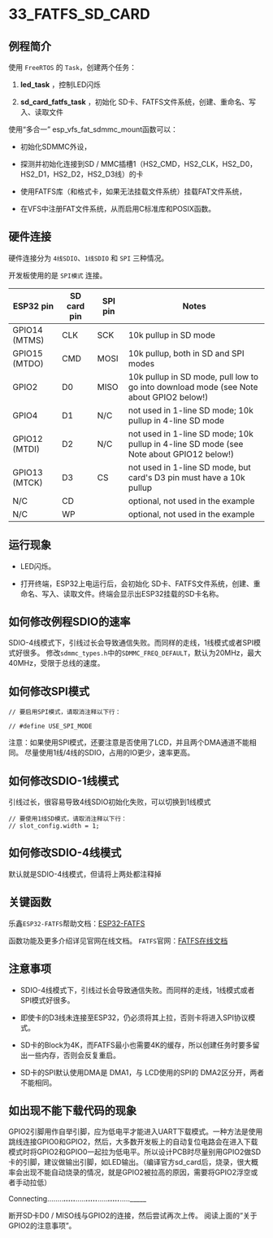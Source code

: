 # 33_FATFS_SD_CARD

## 例程简介

使用 `FreeRTOS` 的 `Task`，创建两个任务：

1. **led_task** ，控制LED闪烁

2. **sd_card_fatfs_task** ，初始化 SD卡、FATFS文件系统，创建、重命名、写入、读取文件


使用“多合一” esp_vfs_fat_sdmmc_mount函数可以：

* 初始化SDMMC外设，

* 探测并初始化连接到SD / MMC插槽1（HS2_CMD，HS2_CLK，HS2_D0，HS2_D1，HS2_D2，HS2_D3线）的卡

* 使用FATFS库（和格式卡，如果无法挂载文件系统）挂载FAT文件系统，

* 在VFS中注册FAT文件系统，从而启用C标准库和POSIX函数。


## 硬件连接

硬件连接分为 `4线SDIO`、`1线SDIO` 和 `SPI` 三种情况。

开发板使用的是 `SPI模式` 连接。

ESP32 pin     | SD card pin | SPI pin | Notes
--------------|-------------|---------|------------
GPIO14 (MTMS) | CLK         | SCK     | 10k pullup in SD mode
GPIO15 (MTDO) | CMD         | MOSI    | 10k pullup, both in SD and SPI modes
GPIO2         | D0          | MISO    | 10k pullup in SD mode, pull low to go into download mode (see Note about GPIO2 below!)
GPIO4         | D1          | N/C     | not used in 1-line SD mode; 10k pullup in 4-line SD mode
GPIO12 (MTDI) | D2          | N/C     | not used in 1-line SD mode; 10k pullup in 4-line SD mode (see Note about GPIO12 below!)
GPIO13 (MTCK) | D3          | CS      | not used in 1-line SD mode, but card's D3 pin must have a 10k pullup
N/C           | CD          |         | optional, not used in the example
N/C           | WP          |         | optional, not used in the example


## 运行现象

* LED闪烁。

* 打开终端，ESP32上电运行后，会初始化 SD卡、FATFS文件系统，创建、重命名、写入、读取文件。终端会显示出ESP32挂载的SD卡名称。


## 如何修改例程SDIO的速率

SDIO-4线模式下，引线过长会导致通信失败。而同样的走线，1线模式或者SPI模式好很多。
修改`sdmmc_types.h`中的`SDMMC_FREQ_DEFAULT`，默认为20MHz，最大40MHz，受限于总线的速度。


## 如何修改SPI模式

```
// 要启用SPI模式，请取消注释以下行：

// #define USE_SPI_MODE
```
注意：如果使用SPI模式，还要注意是否使用了LCD，并且两个DMA通道不能相同。
尽量使用1线/4线的SDIO，占用的IO更少，速率更高。


## 如何修改SDIO-1线模式

引线过长，很容易导致4线SDIO初始化失败，可以切换到1线模式
```
// 要使用1线SD模式，请取消注释以下行：
// slot_config.width = 1;
```

## 如何修改SDIO-4线模式

默认就是SDIO-4线模式，但请将上两处都注释掉


## 关键函数

乐鑫`ESP32-FATFS`帮助文档：[ESP32-FATFS](https://docs.espressif.com/projects/esp-idf/zh_CN/stable/esp32/api-reference/storage/fatfs.html)

函数功能及更多介绍详见官网在线文档。
`FATFS`官网：[FATFS在线文档](http://www.elm-chan.org/fsw/ff/00index_e.html)


## 注意事项

* SDIO-4线模式下，引线过长会导致通信失败。而同样的走线，1线模式或者SPI模式好很多。

* 即使卡的D3线未连接至ESP32，仍必须将其上拉，否则卡将进入SPI协议模式。

* SD卡的Block为4K，而FATFS最小也需要4K的缓存，所以创建任务时要多留出一些内存，否则会反复重启。

* SD卡的SPI默认使用DMA是 DMA1，与 LCD使用的SPI的 DMA2区分开，两者不能相同。


## 如出现不能下载代码的现象

GPIO2引脚用作自举引脚，应为低电平才能进入UART下载模式。一种方法是使用跳线连接GPIO0和GPIO2，然后，大多数开发板上的自动复位电路会在进入下载模式时将GPIO2和GPIO0一起拉为低电平。所以设计PCB时尽量别用GPIO2做SD卡的引脚，建议做输出引脚，如LED输出。（编译官方sd_card后，烧录，很大概率会出现不能自动烧录的情况，就是GPIO2被拉高的原因，需要将GPIO2浮空或者手动拉低）

Connecting........_____....._____....._____....._____....._____....._____....._____

断开SD卡D0 / MISO线与GPIO2的连接，然后尝试再次上传。 阅读上面的“关于GPIO2的注意事项”。
